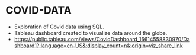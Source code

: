 # COVID-DATA
* Exploration of Covid data using SQL. 
* Tableau dashboard created to visualize data around the globe.
* https://public.tableau.com/views/CovidDashboard_16614558830970/Dashboard1?:language=en-US&:display_count=n&:origin=viz_share_link
